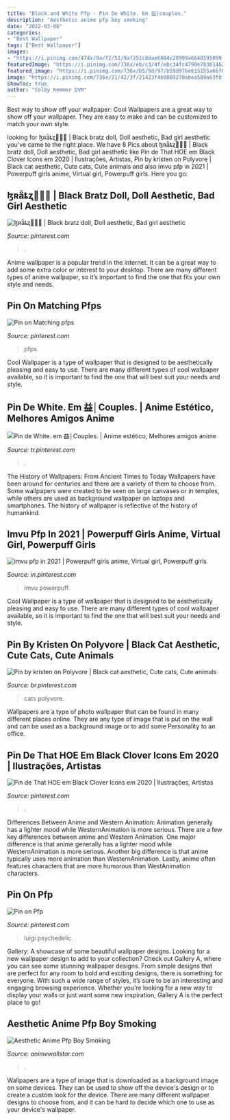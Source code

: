 ```yaml
---
title: "Black.and White Pfp - Pin De White. Em 益│couples."
description: "Aesthetic anime pfp boy smoking"
date: "2022-03-08"
categories:
- "Best Wallpaper"
tags: ["Best Wallpaper"]
images:
- "https://i.pinimg.com/474x/9a/f2/51/9af251c8dae6084c20999a6640595099.jpg"
featuredImage: "https://i.pinimg.com/736x/eb/c3/4f/ebc34fc4790e7b36146293e5daa73950.jpg"
featured_image: "https://i.pinimg.com/736x/b5/9d/97/b59d97be615155a66f0fea7dc89dc38f.jpg"
image: "https://i.pinimg.com/736x/21/42/3f/21423f4b9889270abea589a63f8ff58d.jpg"
ShowToc: true
author: "Colby Kemmer DVM"
---
```



Best way to show off your wallpaper:
Cool Wallpapers are a great way to show off your wallpaper. They are easy to make and can be customized to match your own style.

	

		
looking for ɮʀǟȶʐ👑💅🏽 | Black bratz doll, Doll aesthetic, Bad girl aesthetic you've came to the right place. We have 8 Pics about ɮʀǟȶʐ👑💅🏽 | Black bratz doll, Doll aesthetic, Bad girl aesthetic like Pin de That HOE em Black Clover Icons em 2020 | Ilustrações, Artistas, Pin by kristen on Polyvore | Black cat aesthetic, Cute cats, Cute animals and also imvu pfp in 2021 | Powerpuff girls anime, Virtual girl, Powerpuff girls. Here you go:
		
    
## ɮʀǟȶʐ👑💅🏽 | Black Bratz Doll, Doll Aesthetic, Bad Girl Aesthetic

<img loading=lazy src="https://i.pinimg.com/736x/b5/9d/97/b59d97be615155a66f0fea7dc89dc38f.jpg" onerror="this.onerror=null;this.src='https://tse4.mm.bing.net/th?id=OIP.vcgvEONRg0LyiEBRoHybHgHaHS&amp;pid=15.1';" alt="ɮʀǟȶʐ👑💅🏽 | Black bratz doll, Doll aesthetic, Bad girl aesthetic">

_Source: pinterest.com_

>. 

	

Anime wallpaper is a popular trend in the internet. It can be a great way to add some extra color or interest to your desktop. There are many different types of anime wallpaper, so it’s important to find the one that fits your own style and needs.

    
## Pin On Matching Pfps

<img loading=lazy src="https://i.pinimg.com/736x/e9/40/94/e94094397c1b9ae6d02c04be8274017c.jpg" onerror="this.onerror=null;this.src='https://tse2.mm.bing.net/th?id=OIP.Gw1C7xO6q7TZd4I9hhSSsQHaHa&amp;pid=15.1';" alt="Pin on Matching pfps">

_Source: pinterest.com_

>pfps. 

	

Cool Wallpaper is a type of wallpaper that is designed to be aesthetically pleasing and easy to use. There are many different types of cool wallpaper available, so it is important to find the one that will best suit your needs and style.

    
## Pin De White. Em 益│Couples. | Anime Estético, Melhores Amigos Anime

<img loading=lazy src="https://i.pinimg.com/736x/21/42/3f/21423f4b9889270abea589a63f8ff58d.jpg" onerror="this.onerror=null;this.src='https://tse4.mm.bing.net/th?id=OIP.EVoEhZHXQZjEMishK65KvAHaHa&amp;pid=15.1';" alt="Pin de White. em 益│Couples. | Anime estético, Melhores amigos anime">

_Source: tr.pinterest.com_

>. 

	

The History of Wallpapers: From Ancient Times to Today
Wallpapers have been around for centuries and there are a variety of them to choose from. Some wallpapers were created to be seen on large canvases or in temples, while others are used as background wallpaper on laptops and smartphones. The history of wallpaper is reflective of the history of humankind.

    
## Imvu Pfp In 2021 | Powerpuff Girls Anime, Virtual Girl, Powerpuff Girls

<img loading=lazy src="https://i.pinimg.com/736x/0c/d4/b1/0cd4b1e0de233e25ca490ecb76272c1f.jpg" onerror="this.onerror=null;this.src='https://tse2.mm.bing.net/th?id=OIP.V81KEs2gd-86zUGaTkQYSAHaHa&amp;pid=15.1';" alt="imvu pfp in 2021 | Powerpuff girls anime, Virtual girl, Powerpuff girls">

_Source: in.pinterest.com_

>imvu powerpuff. 

	

Cool Wallpaper is a type of wallpaper that is designed to be aesthetically pleasing and easy to use. There are many different types of cool wallpaper available, so it is important to find the one that will best suit your needs and style.

    
## Pin By Kristen On Polyvore | Black Cat Aesthetic, Cute Cats, Cute Animals

<img loading=lazy src="https://i.pinimg.com/736x/f1/03/d9/f103d9813dff7880286755c8e26946c3--cgi.jpg" onerror="this.onerror=null;this.src='https://tse2.mm.bing.net/th?id=OIP.28oXQqtHVdwHY-DyZxibwwHaHa&amp;pid=15.1';" alt="Pin by kristen on Polyvore | Black cat aesthetic, Cute cats, Cute animals">

_Source: br.pinterest.com_

>cats polyvore. 

	



Wallpapers are a type of photo wallpaper that can be found in many different places online. They are any type of image that is put on the wall and can be used as a background image or to add some Personality to an office.

    
## Pin De That HOE Em Black Clover Icons Em 2020 | Ilustrações, Artistas

<img loading=lazy src="https://i.pinimg.com/736x/46/1e/62/461e62f3b1bcea8c6eb696c21ecd429d.jpg" onerror="this.onerror=null;this.src='https://tse4.mm.bing.net/th?id=OIP.Sg96aZtEJfOAtPKyn6gM2AHaHa&amp;pid=15.1';" alt="Pin de That HOE em Black Clover Icons em 2020 | Ilustrações, Artistas">

_Source: pinterest.com_

>. 

	

Differences Between Anime and Western Animation: Animation generally has a lighter mood while WesternAnimation is more serious.
There are a few key differences between anime and Western Animation. One major difference is that anime generally has a lighter mood while WesternAnimation is more serious. Another big difference is that anime typically uses more animation than WesternAnimation. Lastly, anime often features characters that are more humorous than WestAnimation characters.

    
## Pin On Pfp

<img loading=lazy src="https://i.pinimg.com/736x/eb/c3/4f/ebc34fc4790e7b36146293e5daa73950.jpg" onerror="this.onerror=null;this.src='https://tse4.mm.bing.net/th?id=OIP.cC-tVbR7WlMewlmGcCi5DAHaHa&amp;pid=15.1';" alt="Pin on Pfp">

_Source: pinterest.com_

>luigi psychedelic. 

	

Gallery: A showcase of some beautiful wallpaper designs.
Looking for a new wallpaper design to add to your collection? Check out Gallery A, where you can see some stunning wallpaper designs. From simple designs that are perfect for any room to bold and exciting designs, there is something for everyone. With such a wide range of styles, it’s sure to be an interesting and engaging browsing experience. Whether you’re looking for a new way to display your walls or just want some new inspiration, Gallery A is the perfect place to go!





	
	
    
## Aesthetic Anime Pfp Boy Smoking

<img loading=lazy src="https://i.pinimg.com/474x/9a/f2/51/9af251c8dae6084c20999a6640595099.jpg" onerror="this.onerror=null;this.src='https://tse1.mm.bing.net/th?id=OIP.aZSu5YCYz9crl81ZWUC9MAAAAA&amp;pid=15.1';" alt="Aesthetic Anime Pfp Boy Smoking">

_Source: animewallstar.com_

>. 

	

Wallpapers are a type of image that is downloaded as a background image on some devices. They can be used to show off the device's design or to create a custom look for the device. There are many different wallpaper designs to choose from, and it can be hard to decide which one to use as your device's wallpaper.

